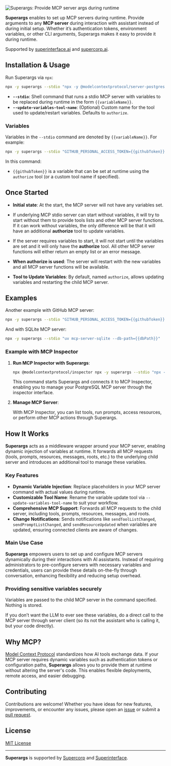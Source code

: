 ![Superargs: Provide MCP server args during runtime](https://github.com/user-attachments/assets/9178633e-974b-4a0a-b6a1-3a2684a40458)

**Superargs** enables to set up MCP servers during runtime.
Provide arguments to any **MCP server** during interaction with assistant instead of during initial setup.
Whether it’s authentication tokens, environment variables, or other CLI arguments, Superargs makes it easy to provide it during runtime.

Supported by [superinterface.ai](https://superinterface.ai) and [supercorp.ai](https://supercorp.ai).

## Installation & Usage

Run Superargs via `npx`:

```bash
npx -y superargs --stdio "npx -y @modelcontextprotocol/server-postgres {{databaseUrl}}"
```

- **`--stdio`**: Shell command that runs a stdio MCP server with variables to be replaced during runtime in the form `{{variableName}}`.
- **`--update-variables-tool-name`**: (Optional) Custom name for the tool used to update/restart variables. Defaults to `authorize`.

### Variables

Variables in the `--stdio` command are denoted by `{{variableName}}`. For example:

```bash
npx -y superargs --stdio "GITHUB_PERSONAL_ACCESS_TOKEN={{githubToken}} npx -y @modelcontextprotocol/server-github"
```

In this command:
- `{{githubToken}}` is a variable that can be set at runtime using the `authorize` tool (or a custom tool name if specified).

## Once Started

- **Initial state**: At the start, the MCP server will not have any variables set.

- If underlying MCP stdio server can start without variables, it will try to start without them to provide tools lists and other MCP server functions.
If it can work without variables, the only difference will be that it will have an additional **authorize** tool to update variables.

- If the server requires variables to start, it will not start until the variables are set and it will only have the **authorize** tool.
All other MCP server functions will either return an empty list or an error message.

- **When authorize is used**: The server will restart with the new variables and all MCP server functions will be available.

- **Tool to Update Variables**: By default, named `authorize`, allows updating variables and restarting the child MCP server.

## Examples

Another example with GitHub MCP server:

```bash
npx -y superargs --stdio "GITHUB_PERSONAL_ACCESS_TOKEN={{githubToken}} npx -y @modelcontextprotocol/server-github"
```

And with SQLite MCP server:

```bash
npx -y superargs --stdio "uv mcp-server-sqlite --db-path={{dbPath}}"
```

### Example with MCP Inspector

1. **Run MCP Inspector with Superargs**:

    ```bash
    npx @modelcontextprotocol/inspector npx -y superargs --stdio "npx -y @modelcontextprotocol/server-postgres {{databaseUrl}}"
    ```

    This command starts Superargs and connects it to MCP Inspector, enabling you to manage your PostgreSQL MCP server through the inspector interface.

2. **Manage MCP Server**:

    With MCP Inspector, you can list tools, run prompts, access resources, or perform other MCP actions through Superargs.

## How It Works

**Superargs** acts as a middleware wrapper around your MCP server, enabling dynamic injection of variables at runtime. It forwards all MCP requests (tools, prompts, resources, messages, roots, etc.) to the underlying child server and introduces an additional tool to manage these variables.

### Key Features

- **Dynamic Variable Injection**: Replace placeholders in your MCP server command with actual values during runtime.
- **Customizable Tool Name**: Rename the variable update tool via `--update-variables-tool-name` to suit your workflow.
- **Comprehensive MCP Support**: Forwards all MCP requests to the child server, including tools, prompts, resources, messages, and roots.
- **Change Notifications**: Sends notifications like `sendToolListChanged`, `sendPromptListChanged`, and `sendResourceUpdated` when variables are updated, ensuring connected clients are aware of changes.

### Main Use Case

**Superargs** empowers users to set up and configure MCP servers dynamically during their interactions with AI assistants.
Instead of requiring administrators to pre-configure servers with necessary variables and credentials, users can provide these details on-the-fly through conversation, enhancing flexibility and reducing setup overhead.

### Providing sensitive variables securely

Variables are passed to the child MCP server in the command specified. Nothing is stored.

If you don’t want the LLM to ever see these variables, do a direct call to the MCP server through server client (so its not the assistant who is calling it, but your code directly).

## Why MCP?

[Model Context Protocol](https://spec.modelcontextprotocol.io/) standardizes how AI tools exchange data. If your MCP server requires dynamic variables such as authentication tokens or configuration paths, **Superargs** allows you to provide them at runtime without altering the server's code. This enables flexible deployments, remote access, and easier debugging.

## Contributing

Contributions are welcome! Whether you have ideas for new features, improvements, or encounter any issues, please open an [issue](https://github.com/supercorp-ai/superargs/issues) or submit a [pull request](https://github.com/supercorp-ai/superarg/pulls).

## License

[MIT License](./LICENSE)

---

**Superargs** is supported by [Supercorp](https://supercorp.ai) and [Superinterface](https://superinterface.ai).
